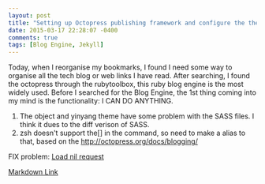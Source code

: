 ```yaml
---
layout: post
title: "Setting up Octopress publishing framework and configure the themes"
date: 2015-03-17 22:28:07 -0400
comments: true
tags: [Blog Engine, Jekyll]
---
```

Today, when I reorganise my bookmarks, I found I need some way to organise all the tech blog or web links I have read. After searching, I found the octopress through the rubytoolbox, this ruby blog engine is the most widely used. Before I searched for the Blog Engine, the 1st thing coming into my mind is the functionality: I CAN DO ANYTHING.

<!--more-->

1.  The object and yinyang theme have some problem with the SASS files. I think it dues to the diff verison of SASS.
2.  zsh doesn't support the[] in the command, so need to make a alias to that, based on the http://octopress.org/docs/blogging/

FIX problem:
[Load nil request](http://neohsu.github.io/blog/2014/11/01/how-to-fix-octopress-build-warning-layout-nil-requested/)

[Markdown Link](http://daringfireball.net/projects/markdown/basics)
